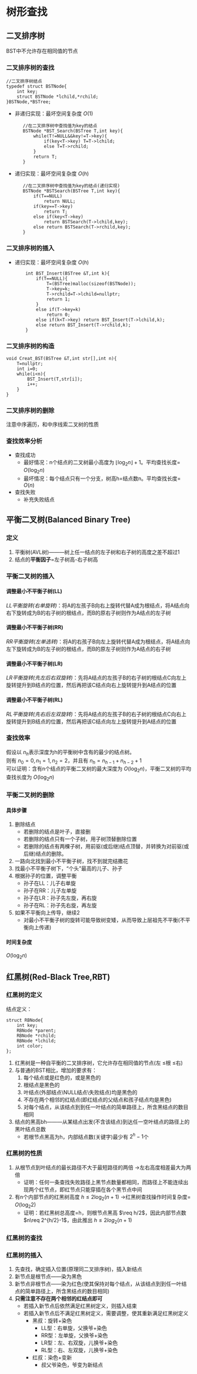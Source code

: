 # 树形查找

## 二叉排序树

BST中不允许存在相同值的节点

### 二叉排序树的查找

    //二叉排序树结点
    typedef struct BSTNode{
        int key;
        struct BSTNode *lchild,*rchild;
    }BSTNode,*BSTree;

- 非递归实现：最坏空间复杂度 $O(1)$

         //在二叉排序树中查找值为key的结点
         BSTNode *BST_Search(BSTree T,int key){
             while(T!=NULL&&key!=T->key){
                 if(key<T->key) T=T->lchild;
                 else T=T->rchild;
             }
             return T;
         }

- 递归实现：最坏空间复杂度 $O(h)$

         //在二叉排序树中查找值为key的结点(递归实现)
         BSTNode *BSTSearch(BSTree T,int key){
             if(T==NULL)
                 return NULL;
             if(key==T->key)
                 return T;
             else if(key<T->key)
                 return BSTSearch(T->lchild,key);
             else return BSTSearch(T->rchild,key);
         }

### 二叉排序树的插入

- 递归实现：最坏空间复杂度 $O(h)$

          int BST_Insert(BSTree &T,int k){
              if(T==NULL){
                  T=(BSTree)malloc(sizeof(BSTNode));
                  T->key=k;
                  T->rchild=T->lchild=nullptr;
                  return 1;
              }
              else if(T->key=k)
                  return 0;
              else if(k<T->key) return BST_Insert(T->lchild,k);
              else return BST_Insert(T->rchild,k);
          }

### 二叉排序树的构造

    void Creat_BST(BSTree &T,int str[],int n){
        T=nullptr;
        int i=0;
        while(i<n){
            BST_Insert(T,str[i]);
            i++;
        }
    }

### 二叉排序树的删除

注意中序遍历，和中序线索二叉树的性质

### 查找效率分析

- 查找成功
  - 最好情况：n个结点的二叉树最小高度为 $\lfloor \log_2{n} \rfloor +1$。平均查找长度= $O(\log_2{n})$
  - 最坏情况：每个结点只有一个分支，树高h=结点数n。平均查找长度= $O(n)$
- 查找失败
  - 补充失败结点

## 平衡二叉树(Balanced Binary Tree)

### 定义

1. 平衡树(AVL树)———树上任一结点的左子树和右子树的高度之差不超过1  
2. 结点的**平衡因子**=左子树高-右子树高

### 平衡二叉树的插入

#### 调整最小不平衡子树(LL)

*LL平衡旋转(右单旋转)*：将A的左孩子B向右上旋转代替A成为根结点，将A结点向右下旋转成为B的右子树的根结点，而B的原右子树则作为A结点的左子树

#### 调整最小不平衡子树(RR)

*RR平衡旋转(左单选转)*：将A的右孩子B向左上旋转代替A成为根结点，将A结点向左下旋转成为B的左子树的根结点，而B的原左子树则作为A结点的右子树

#### 调整最小不平衡子树(LR)

*LR平衡旋转(先左后右双旋转)*：先将A结点的左孩子B的右子树的根结点C向左上旋转提升到B结点的位置，然后再把该C结点向右上旋转提升到A结点的位置

#### 调整最小不平衡子树(RL)

*RL平衡旋转(先右后左双旋转)*：先将A结点的左孩子B的右子树的根结点C向右上旋转提升到B结点的位置，然后再把该C结点向左上旋转提升到A结点的位置

### 查找效率

假设以 $n_{h}$表示深度为h的平衡树中含有的最少的结点树。  
则有 $n_{0}=0,n_{1}=1,n_{2}=2$，并且有 $n_{h}=n_{h-1}+n_{h-2}+1$  
可以证明：含有n个结点的平衡二叉树的最大深度为 $O(\log_2{n})$，平衡二叉树的平均查找长度为 $O(\log_2{n})$

### 平衡二叉树的删除

#### 具体步骤

1. 删除结点
   - 若删除的结点是叶子，直接删
   - 若删除的结点只有一个子树，用子树顶替删除位置
   - 若删除的结点有两棵子树，用前驱(或后继)结点顶替，并转换为对前驱(或后继)结点的删除。
2. 一路向北找到最小不平衡子树，找不到就完结撒花
3. 找最小不平衡子树下，“个头”最高的儿子、孙子
4. 根据孙子的位置，调整平衡
   - 孙子在LL：儿子右单旋
   - 孙子在RR：儿子左单旋
   - 孙子在LR：孙子先左旋，再右旋
   - 孙子在RL：孙子先右旋，再左旋
5. 如果不平衡向上传导，继续2
   - 对最小不平衡子树的旋转可能导致树变矮，从而导致上层祖先不平衡(不平衡向上传递)

#### 时间复杂度

$O(\log_2{n})$

## 红黑树(Red-Black Tree,RBT)

### 红黑树的定义

结点定义：

    struct RBNode{
        int key;
        RBNode *parent;
        RBNode *rchild;
        RBNode *lchild;
        int color;
    };

1. 红黑树是一种自平衡的二叉排序树，它允许存在相同值的节点(左 $\leq$根 $\leq$右)
2. 与普通的BST相比，增加的要求有：
   1. 每个结点或是红色的，或是黑色的
   2. 根结点是黑色的
   3. 叶结点(外部结点\NULL结点\失败结点)均是黑色的
   4. 不存在两个相邻的红结点(即红结点的父结点和孩子结点均是黑色)
   5. 对每个结点，从该结点到到任一叶结点的简单路径上，所含黑结点的数目相同
3. 结点的黑高bh———从某结点出发(不含该结点)到达任一空叶结点的路径上的黑叶结点总数
   - 若根节点黑高为h，内部结点数(关键字)最少有 $2^{h}-1$个

### 红黑树的性质

1. 从根节点到叶结点的最长路径不大于最短路径的两倍 $\rightarrow$左右高度相差最大为两倍
   - 证明：任何一条查找失败路径上黑节点数量都相同，而路径上不能连续出现两个红节点，即红节点只能穿插在各个黑节点中间 
2. 有n个内部节点的红黑树高度 $h\leq2\log_2{(n+1)}$ $\rightarrow$红黑树查找操作时间复杂度= $O(\log_2{2})$
   - 证明：若红黑树总高度=h，则根节点黑高 $\req h/2$，因此内部节点数 $n\req 2^{h/2}-1$，由此推出 $h \leq 2log_2{(n+1)}$

### 红黑树的查找

### 红黑树的插入

1. 先查找，确定插入位置(原理同二叉排序树)，插入新结点
2. 新节点是根节点——染为黑色
3. 新节点非根节点——染为红色(使其保持对每个结点，从该结点到到任一叶结点的简单路径上，所含黑结点的数目相同)
4. **只需注意不存在两个相邻的红结点即可**
    - 若插入新节点后依然满足红黑树定义，则插入结束
    - 若插入新节点后不满足红黑树定义，需要调整，使其重新满足红黑树定义
      - 黑叔：旋转+染色
        - LL型：右单旋，父换爷+染色
        - RR型：左单旋，父换爷+染色
        - LR型：左、右双旋，儿换爷+染色
        - RL型：右、左双旋，儿换爷+染色
      - 红叔：染色+变新
        - 叔父爷染色，爷变为新结点



